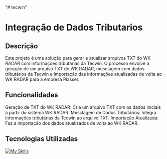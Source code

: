 "# tecwin" 


<!--
ORDEM DE EXECUÇÃO MANUAL:
IMPORTNCM
IMPORTST
APIST
APIPIS
APIPISDEB
DADOSST                       
AJUSTAIPI
AJUSTAST
ATUALIZANCM
AJUSTACST
ATUALIZA 
-->
# Integração de Dados Tributarios 
## Descrição

Este projeto é uma solução para gerar e atualizar arquivos TXT do WK RADAR com informações tributárias da Tecwin. O processo envolve a geração de um arquivo TXT do WK RADAR, mesclagem com dados tributários da Tecwin e importação das informações atualizadas de volta ao WK RADAR para a empresa Plasser.

## Funcionalidades

Geração de TXT do WK RADAR: Cria um arquivo TXT com os dados iniciais a partir do sistema WK RADAR.
Mesclagem de Dados Tributários: Integra informações tributárias da Tecwin ao arquivo TXT.
Importação Atualizada: Faz a importação dos dados atualizados de volta ao WK RADAR.

## Tecnologias Utilizadas

[![My Skills](https://skillicons.dev/icons?i=js,html,css,nodejs,electron,mysql)](https://skillicons.dev)